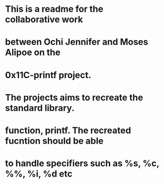 # This is a readme for the collaborative work 
# between Ochi Jennifer and Moses Alipoe on the 
# 0x11C-printf project. 
# The projects aims to recreate the standard library. 
# function, printf. The recreated fucntion should be able
# to handle specifiers such as %s, %c, %%, %i, %d etc
